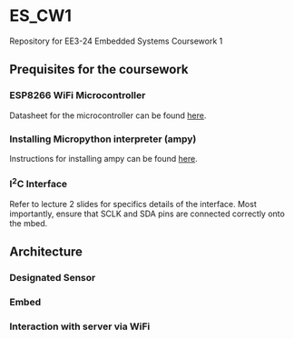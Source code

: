 # ES_CW1
Repository for EE3-24 Embedded Systems Coursework 1

## Prequisites for the coursework

### ESP8266 WiFi Microcontroller
Datasheet for the microcontroller can be found [here](http://download.arduino.org/products/UNOWIFI/0A-ESP8266-Datasheet-EN-v4.3.pdf).

### Installing Micropython interpreter (ampy)
Instructions for installing ampy can be found [here](https://github.com/adafruit/ampy).  

### I<sup>2</sup>C Interface
Refer to lecture 2 slides for specifics details of the interface. Most importantly, ensure that SCLK and SDA pins are connected correctly onto the mbed. 

## Architecture

### Designated Sensor

### Embed

### Interaction with server via WiFi